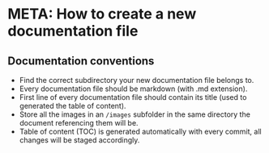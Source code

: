 # META: How to create a new documentation file

## Documentation conventions

- Find the correct subdirectory your new documentation file belongs to.
- Every documentation file should be markdown (with .md extension).
- First line of every documentation file should contain its title (used to generated the table of content).
- Store all the images in an `/images` subfolder in the same directory the document referencing them will be.
- Table of content (TOC) is generated automatically with every commit, all changes will be staged accordingly.
